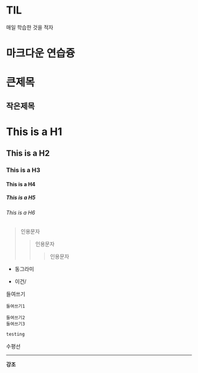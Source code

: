 # TIL
매일 학습한 것을 적자

# 마크다운 연습즁

큰제목
===

작은제목
-------

# This is a H1
## This is a H2
### This is a H3
#### This is a H4
##### This is a H5
###### This is a H6

> 인용문자
>   > 인용문자
>   >   > 인용문자

* 동그라미

+ 이건/

들여쓰기

    들여쓰기1

    들여쓰기2
    들여쓰기3


```java
testing
```

수평선
***

**강조**
